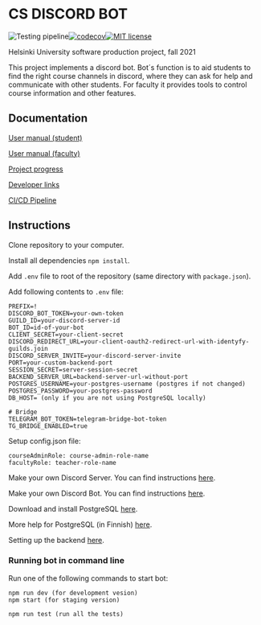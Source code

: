 # CS DISCORD BOT

![Testing pipeline](https://github.com/Ohtuproju2021syksy/Discord-Bot-better/actions/workflows/test.yml/badge.svg?branch=v13)[![codecov](https://codecov.io/gh/Ohtuproju2021syksy/Discord-Bot-better/branch/v13/graph/badge.svg?token=0SLYT3D8TB)](https://codecov.io/gh/Ohtuproju2021syksy/Discord-Bot-better)[![MIT license](https://img.shields.io/badge/License-MIT-blue.svg)](LICENSE)

Helsinki University software production project, fall 2021

This project implements a discord bot. Bot´s function is to aid students to find the right course channels in discord, where they can ask for help and communicate with other students. For faculty it provides tools to control course information and other features.

## Documentation

[User manual (student)](./documentation/usermanual-student.md)

[User manual (faculty)](./documentation/usermanual-faculty.md)

[Project progress](./documentation/projectprogress.md)

[Developer links](./documentation/developerlinks.md)

[CI/CD Pipeline](./documentation/ci-cd-pipeline.md)


## Instructions
Clone repository to your computer.

Install all dependencies `npm install`.

Add `.env` file to root of the repository (same directory with `package.json`).

Add following contents to `.env` file:
```
PREFIX=!
DISCORD_BOT_TOKEN=your-own-token
GUILD_ID=your-discord-server-id
BOT_ID=id-of-your-bot
CLIENT_SECRET=your-client-secret
DISCORD_REDIRECT_URL=your-client-oauth2-redirect-url-with-identyfy-guilds.join
DISCORD_SERVER_INVITE=your-discord-server-invite
PORT=your-custom-backend-port
SESSION_SECRET=server-session-secret
BACKEND_SERVER_URL=backend-server-url-without-port
POSTGRES_USERNAME=your-postgres-username (postgres if not changed)
POSTGRES_PASSWORD=your-postgres-password
DB_HOST= (only if you are not using PostgreSQL locally)

# Bridge
TELEGRAM_BOT_TOKEN=telegram-bridge-bot-token
TG_BRIDGE_ENABLED=true
```

Setup config.json file:
```
courseAdminRole: course-admin-role-name
facultyRole: teacher-role-name
```

Make your own Discord Server. You can find instructions [here](./documentation/discordserver.md).

Make your own Discord Bot. You can find instructions [here](./documentation/setupmainbot.md).

Download and install PostgreSQL [here](https://www.postgresql.org/download/).

More help for PostgreSQL (in Finnish) [here](https://hy-tsoha.github.io/materiaali/osa-2/#tietokannan-k%C3%A4ytt%C3%A4minen).

Setting up the backend [here](./documentation/OAuth2.md).

### Running bot in command line
Run one of the following commands to start bot:
```
npm run dev (for development vesion)
npm start (for staging version)
```

```
npm run test (run all the tests)
```
